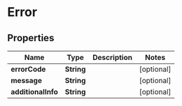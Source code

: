 

# Error


## Properties

| Name | Type | Description | Notes |
|------------ | ------------- | ------------- | -------------|
|**errorCode** | **String** |  |  [optional] |
|**message** | **String** |  |  [optional] |
|**additionalInfo** | **String** |  |  [optional] |



